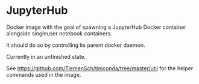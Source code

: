 # JupyterHub

Docker image with the goal of spawning a JupyterHub Docker container alongside singleuser notebook containers.

It should do so by controlling its parent docker daemon.

Currently in an unfinished state.

See https://github.com/TiemenSch/tiniconda/tree/master/util for the helper commands used in the image.
